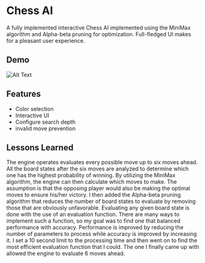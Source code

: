 
# Chess AI

A fully implemented interactive Chess AI implemented using the MiniMax algorithm and Alpha-beta pruning for optimization. Full-fledged UI makes for a pleasant user experience. 


## Demo


  ![Alt Text](https://media.giphy.com/media/hojJHfOF6Z8XvfHjl2/giphy.gif)
## Features

- Color selection
- Interactive UI
- Configure search depth
- invalid move prevention

  
## Lessons Learned

The engine operates evaluates every possible move up to six moves ahead. All the board states after the six moves are analyzed to determine which one has the highest probability of winning. By utilizing the MiniMax algorithm, the engine can then calculate which moves to make. The assumption is that the opposing player would also be making the optimal moves to ensure his/her victory. I then added the Alpha-beta pruning algorithm that reduces the number of board states to evaluate by removing those that are obviously unfavorable.
Evaluating any given board state is done with the use of an evaluation function. There are many ways to implement such a function, so my goal was to find one that balanced performance with accuracy. Performance is improved by reducing the number of parameters to process while accuracy is improved by increasing it. I set a 10 second limit to the processing time and then went on to find the most efficient evaluation function that I could. The one I finally came up with allowed the engine to evaluate 6 moves ahead.


  
